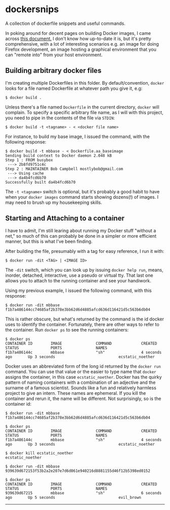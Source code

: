 # dockersnips
A collection of dockerfile snippets and useful commands.

In poking around for decent pages on building Docker images, I came across [this document.][1] I don't know how up-to-date it is, but it's pretty comprehensive, with a lot of interesting scenarios e.g. an image for doing Firefox development, an image hosting a graphical environment that you can "remote into" from your host environment.

## Building arbitrary docker files

I'm creating multiple Dockerfiles in this folder. By default/convention, `docker` looks for a file named Dockerfile at whatever path you give it, e.g:

```
$ docker build .
```

Unless there's a file named `Dockerfile` in the current directory, `docker` will complain. To specify a specific arbitrary file name, as I will with this project, you need to pipe in the contents of the file via `STDIN`:

```
$ docker build -t <tagname> - < <docker file name>
```

For instance, to build my base image, I issued the command, with the following response:

```
$ docker build -t mbbase - < Dockerfile.aa_baseimage
Sending build context to Docker daemon 2.048 kB
Step 1 : FROM busybox
 ---> 2b8fd9751c4c
Step 2 : MAINTAINER Bob Campbell mostlybob@gmail.com
 ---> Using cache
 ---> da4b4fcd6b70
Successfully built da4b4fcd6b70
```

The `-t <tagname>` switch is optional, but it's probably a good habit to have when your `docker images` command starts showing dozens(!) of images. I may need to brush up my housekeeping skills.

## Starting and Attaching to a container

I have to admit, I'm still learing about running my Docker stuff "without a net," so much of this can probably be done in a simpler or more efficient manner, but this is what I've been finding.

After building the file, presumably with a tag for easy reference, I run it with:

```
$ docker run -dit <TAG> | <IMAGE ID>
```

The `-dit` switch, which you can look up by issuing `docker help run`, means, inorder, detached, interactive, use a pseudo or virtual tty. That last one allows you to attach to the running container and see your handiwork.

Using my previous example, I issued the following command, with this response:

```
$ docker run -dit mbbase
f1b7a486144cc74685af2b378e3bb62d6d4885afcd636d116421d5c563b6db04
```

This is rather obscure, but what's returned by the command is the id docker uses to identify the container. Fortunately, there are other ways to refer to the container. Run `docker ps` to see the running containers:

```
$ docker ps
CONTAINER ID        IMAGE               COMMAND             CREATED             STATUS              PORTS               NAMES
f1b7a486144c        mbbase              "sh"                4 seconds ago       Up 3 seconds                            ecstatic_noether
```

Docker uses an abbreviated form of the long id returned by the `docker run` command. You can use that value or the easier to type name that `docker` assigns the container, in this case `ecstatic_noether`. Docker has the quirky pattern of naming containers with a combination of an adjective and the surname of a famous scientist. Sounds like a fun and relatively harmless project to give an intern. These names are ephemeral. If you kill the container and rerun it, the name will be different. Not surprisingly, so is the container id:


```
$ docker run -dit mbbase
f1b7a486144cc74685af2b378e3bb62d6d4885afcd636d116421d5c563b6db04

$ docker ps
CONTAINER ID        IMAGE               COMMAND             CREATED             STATUS              PORTS               NAMES
f1b7a486144c        mbbase              "sh"                4 seconds ago       Up 3 seconds                            ecstatic_noether

$ docker kill ecstatic_noether 
ecstatic_noether

$ docker run -dit mbbase
939639d672153f53b2a2e207e7d6d061e940216d8881155d46f12b5398ed0152

$ docker ps
CONTAINER ID        IMAGE               COMMAND             CREATED             STATUS              PORTS               NAMES
939639d67215        mbbase              "sh"                6 seconds ago       Up 5 seconds                            evil_brown
```


-----

[1]: https://docs.google.com/document/d/1f8iflnFSZxAU9FhoLQPEVlSKhVPXbtCaqTVPTTJb9yo/edit#heading=h.py35px4li4o2

